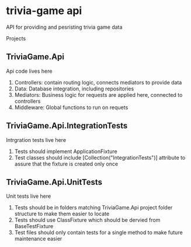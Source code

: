 # trivia-game api
API for providing and pesristing trivia game data

Projects
## TriviaGame.Api
Api code lives here
1) Controllers: contain routing logic, connects mediators to provide data
1) Data: Database integration, including repositories
1) Mediators: Business logic for requests are applied here, connected to controllers
1) Middleware: Global functions to run on requets

## TriviaGame.Api.IntegrationTests
Intrgration tests live here
1) Tests should implement ApplicationFixture
1) Test classes should include [Collection("IntegrationTests")] attribute to assure that the fixture is created only once

## TriviaGame.Api.UnitTests
Unit tests live here
1) Tests should be in folders matching TriviaGame.Api project folder structure to make them easier to locate
1) Tests should use ClassFixture which should be dervied from BaseTestFixture
1) Test files should only contain tests for a single method to make future maintenance easier
